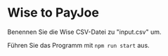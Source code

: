 # Wise to PayJoe

Benennen Sie die Wise CSV-Datei zu "input.csv" um.

Führen Sie das Programm mit `npm run start` aus.
